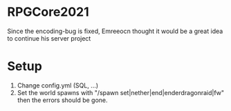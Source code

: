 # RPGCore2021
Since the encoding-bug is fixed, Emreeocn thought it would be a great idea to continue his server project

# Setup
1. Change config.yml (SQL, ...)
2. Set the world spawns with "/spawn set|nether|end|enderdragonraid|fw" then the errors should be gone.
